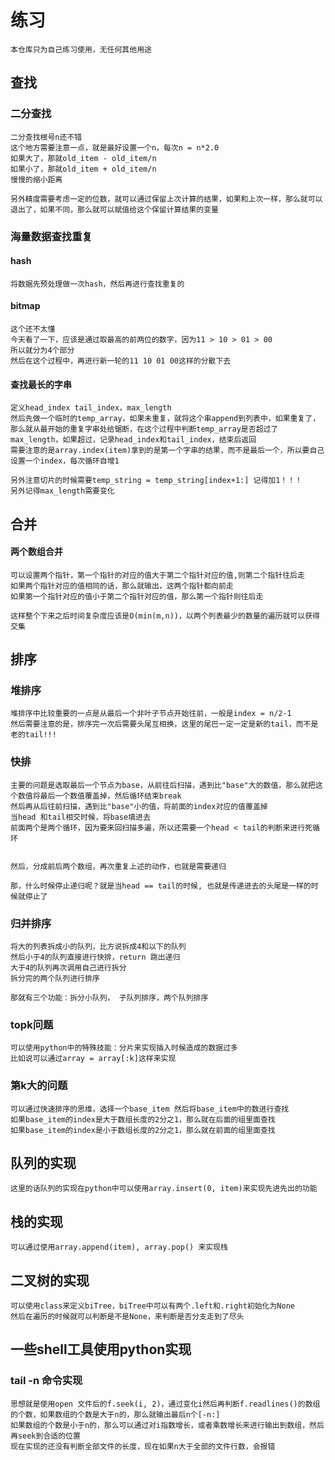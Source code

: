 # 练习
```
本仓库只为自己练习使用，无任何其他用途
```
## 查找
### 二分查找
```
二分查找根号n还不错
这个地方需要注意一点，就是最好设置一个n，每次n = n*2.0
如果大了，那就old_item - old_item/n
如果小了，那就old_item + old_item/n
慢慢的缩小距离

另外精度需要考虑一定的位数，就可以通过保留上次计算的结果，如果和上次一样，那么就可以退出了，如果不同，那么就可以赋值给这个保留计算结果的变量
```
### 海量数据查找重复
#### hash
```
将数据先预处理做一次hash，然后再进行查找重复的
```

#### bitmap
```
这个还不太懂
今天看了一下，应该是通过取最高的前两位的数字，因为11 > 10 > 01 > 00
所以就分为4个部分
然后在这个过程中，再进行新一轮的11 10 01 00这样的分散下去
```

#### 查找最长的字串
```
定义head_index tail_index，max_length
然后先做一个临时的temp_array，如果未重复，就将这个串append到列表中，如果重复了，那么就从最开始的重复字串处给锯断，在这个过程中判断temp_array是否超过了max_length，如果超过，记录head_index和tail_index，结束后返回
需要注意的是array.index(item)拿到的是第一个字串的结果，而不是最后一个，所以要自己设置一个index，每次循环自增1

另外注意切片的时候需要temp_string = temp_string[index+1:] 记得加1！！！
另外记得max_length需要变化
```
## 合并
#### 两个数组合并
```
可以设置两个指针，第一个指针的对应的值大于第二个指针对应的值,则第二个指针往后走
如果两个指针对应的值相同的话，那么就输出，这两个指针都向前走
如果第一个指针对应的值小于第二个指针对应的值，那么第一个指针则往后走

这样整个下来之后时间复杂度应该是O(min(m,n))，以两个列表最少的数量的遍历就可以获得交集
```

## 排序
### 堆排序
```
堆排序中比较重要的一点是从最后一个非叶子节点开始往前，一般是index = n/2-1
然后需要注意的是，排序完一次后需要头尾互相换，这里的尾巴一定一定是新的tail，而不是老的tail!!!
```
### 快排
```
主要的问题是选取最后一个节点为base，从前往后扫描，遇到比"base"大的数值，那么就把这个数值将最后一个数值覆盖掉，然后循环结束break
然后再从后往前扫描，遇到比"base"小的值，将前面的index对应的值覆盖掉
当head 和tail相交时候，将base填进去
前面两个是两个循环，因为要来回扫描多遍，所以还需要一个head < tail的判断来进行死循环


然后，分成前后两个数组，再次重复上述的动作，也就是需要递归

那，什么时候停止递归呢？就是当head == tail的时候, 也就是传递进去的头尾是一样的时候就停止了

```
### 归并排序

```
将大的列表拆成小的队列，比方说拆成4和以下的队列
然后小于4的队列直接进行快排，return 跳出递归
大于4的队列再次调用自己进行拆分
拆分完的两个队列进行排序

那就有三个功能：拆分小队列， 子队列排序，两个队列排序

```

### topk问题
```
可以使用python中的特殊技能：分片来实现插入时候造成的数据过多
比如说可以通过array = array[:k]这样来实现
```
### 第k大的问题

```
可以通过快速排序的思维，选择一个base_item 然后将base_item中的数进行查找
如果base_item的index是大于数组长度的2分之1，那么就在后面的组里面查找
如果base_item的index是小于数组长度的2分之1，那么就在前面的组里面查找
```


## 队列的实现
```
这里的话队列的实现在python中可以使用array.insert(0, item)来实现先进先出的功能
```
## 栈的实现
```
可以通过使用array.append(item), array.pop() 来实现栈

```

## 二叉树的实现
```
可以使用class来定义biTree，biTree中可以有两个.left和.right初始化为None
然后在遍历的时候就可以判断是不是None，来判断是否分支走到了尽头
```

## 一些shell工具使用python实现
### tail -n 命令实现
```
思想就是使用open 文件后的f.seek(i, 2)，通过变化i然后再判断f.readlines()的数组的个数，如果数组的个数是大于n的，那么就输出最后n个[-n:]
如果数组的个数是小于n的，那么可以通过对i指数增长，或者乘数增长来进行输出到数组，然后再seek到合适的位置
现在实现的还没有判断全部文件的长度，现在如果n大于全部的文件行数，会报错
```
